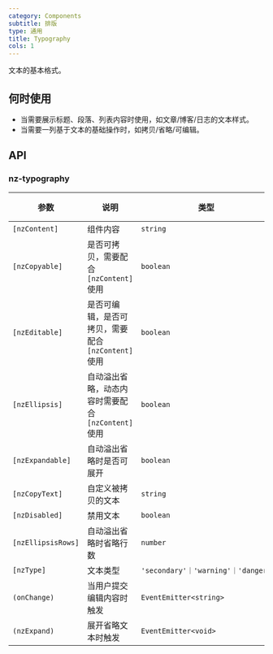 ```yaml
---
category: Components
subtitle: 排版
type: 通用
title: Typography
cols: 1
---
```

文本的基本格式。

## 何时使用

- 当需要展示标题、段落、列表内容时使用，如文章/博客/日志的文本样式。
- 当需要一列基于文本的基础操作时，如拷贝/省略/可编辑。

## API

### nz-typography

| 参数 | 说明 | 类型 | 默认值 |
| --- | --- | --- | --- |
| `[nzContent]` | 组件内容 | `string` | - |
| `[nzCopyable]` | 是否可拷贝，需要配合 `[nzContent]` 使用 | `boolean` | `false` |
| `[nzEditable]` | 是否可编辑，是否可拷贝，需要配合 `[nzContent]` 使用 | `boolean` | `false` |
| `[nzEllipsis]` | 自动溢出省略，动态内容时需要配合 `[nzContent]` 使用 | `boolean` | `false` |
| `[nzExpandable]` | 自动溢出省略时是否可展开 | `boolean` | `false` |
| `[nzCopyText]` | 自定义被拷贝的文本 | `string` | - |
| `[nzDisabled]` | 禁用文本 | `boolean` | `false` |
| `[nzEllipsisRows]` | 自动溢出省略时省略行数 | `number` | `1` |
| `[nzType]` | 文本类型 | `'secondary'｜'warning'｜'danger'` | - |
| `(onChange)` | 当用户提交编辑内容时触发 | `EventEmitter<string>` | - |
| `(nzExpand)` | 展开省略文本时触发 | `EventEmitter<void>` | - |

